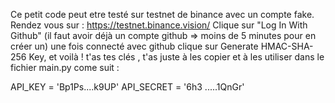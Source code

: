 Ce petit code peut etre testé sur testnet de binance avec un compte fake.
Rendez vous sur : https://testnet.binance.vision/
Clique sur "Log In With Github" (il faut avoir déjà un compte github => moins de 5 minutes pour en créer un)
une fois connecté avec github clique sur Generate HMAC-SHA-256 Key, et voilà !  t'as tes clés , t'as juste à les copier et à les utiliser dans le fichier main.py come suit : 

API_KEY = 'Bp1Ps....k9UP'
API_SECRET = '6h3 .....1QnGr'
